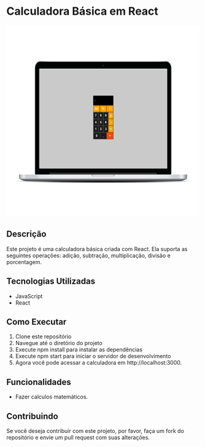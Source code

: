 # Calculadora Básica em React

<img src="assets/img/calculator.png" alt="Calculator" style="width: 600px; height: 500px;">

## Descrição

Este projeto é uma calculadora básica criada com React. Ela suporta as seguintes operações: adição, subtração, multiplicação, divisão e porcentagem.

## Tecnologias Utilizadas

- JavaScript
- React

## Como Executar

1. Clone este repositório
2. Navegue até o diretório do projeto
3. Execute npm install para instalar as dependências
4. Execute npm start para iniciar o servidor de desenvolvimento
5. Agora você pode acessar a calculadora em http://localhost:3000.

## Funcionalidades

- Fazer calculos matemáticos. 

## Contribuindo

Se você deseja contribuir com este projeto, por favor, faça um fork do repositório e envie um pull request com suas alterações.
